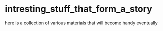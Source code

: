 # intresting_stuff_that_form_a_story
here is a collection of various materials that will become handy eventually
